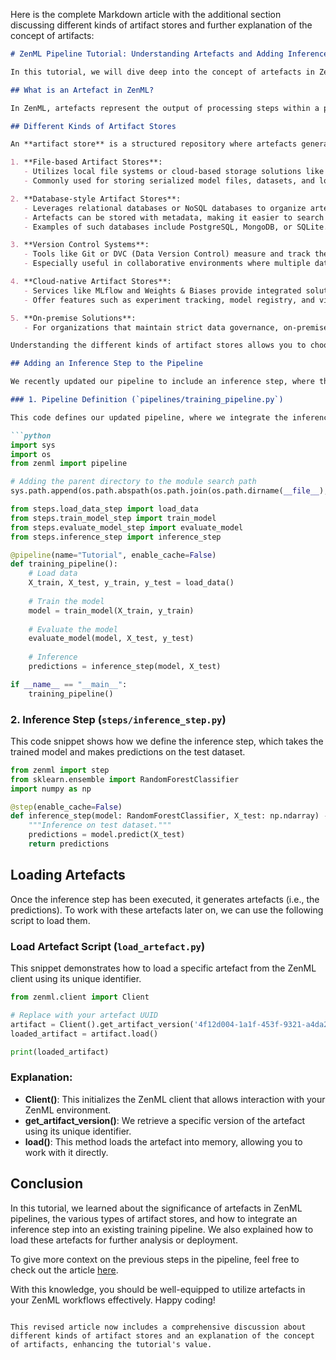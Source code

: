 Here is the complete Markdown article with the additional section discussing different kinds of artifact stores and further explanation of the concept of artifacts:

```markdown
# ZenML Pipeline Tutorial: Understanding Artefacts and Adding Inference Steps

In this tutorial, we will dive deep into the concept of artefacts in ZenML pipelines. We’ll explain how to define and use them, with a focus on the newly added inference step in an existing pipeline. 

## What is an Artefact in ZenML?

In ZenML, artefacts represent the output of processing steps within a pipeline. These outputs can be various formats such as datasets, models, metrics, or predictions. Artefacts allow you to track these outputs and reuse them across different workflows. By managing artefacts effectively, you can facilitate reproducibility, versioning, and deployment of your machine learning models.

## Different Kinds of Artifact Stores

An **artifact store** is a structured repository where artefacts generated during machine learning pipelines are stored. Efficient artifact storage and management are crucial for maintaining a seamless workflow in data science projects. There are several kinds of artifact stores that you can employ based on your requirements:

1. **File-based Artifact Stores**:
   - Utilizes local file systems or cloud-based storage solutions like AWS S3, Google Cloud Storage, or Azure Blob Storage.
   - Commonly used for storing serialized model files, datasets, and logs in formats such as CSV, JSON, or binary formats. 

2. **Database-style Artifact Stores**:
   - Leverages relational databases or NoSQL databases to organize artefacts.
   - Artefacts can be stored with metadata, making it easier to search and retrieve models, experiments, and results.
   - Examples of such databases include PostgreSQL, MongoDB, or SQLite.

3. **Version Control Systems**:
   - Tools like Git or DVC (Data Version Control) measure and track the versions of artefacts alongside code.
   - Especially useful in collaborative environments where multiple data scientists are working on the same project.

4. **Cloud-native Artifact Stores**:
   - Services like MLflow and Weights & Biases provide integrated solutions for storing and managing machine learning artefacts.
   - Offer features such as experiment tracking, model registry, and visualization of training metrics.

5. **On-premise Solutions**:
   - For organizations that maintain strict data governance, on-premise solutions could be preferred, utilizing local servers or network-attached storage for artefact storage.

Understanding the different kinds of artifact stores allows you to choose the right method for retrieving, storing, and managing artefacts effectively throughout the ML lifecycle.

## Adding an Inference Step to the Pipeline

We recently updated our pipeline to include an inference step, where the trained model is used to make predictions on the test dataset. Below is the updated definition of our training pipeline, along with the inference step:

### 1. Pipeline Definition (`pipelines/training_pipeline.py`)

This code defines our updated pipeline, where we integrate the inference step.

```python
import sys
import os
from zenml import pipeline

# Adding the parent directory to the module search path
sys.path.append(os.path.abspath(os.path.join(os.path.dirname(__file__), '..')))

from steps.load_data_step import load_data
from steps.train_model_step import train_model
from steps.evaluate_model_step import evaluate_model
from steps.inference_step import inference_step

@pipeline(name="Tutorial", enable_cache=False)
def training_pipeline():
    # Load data
    X_train, X_test, y_train, y_test = load_data()
    
    # Train the model
    model = train_model(X_train, y_train)
    
    # Evaluate the model
    evaluate_model(model, X_test, y_test)
    
    # Inference
    predictions = inference_step(model, X_test)

if __name__ == "__main__":
    training_pipeline()
```

### 2. Inference Step (`steps/inference_step.py`)

This code snippet shows how we define the inference step, which takes the trained model and makes predictions on the test dataset.

```python
from zenml import step
from sklearn.ensemble import RandomForestClassifier
import numpy as np

@step(enable_cache=False)
def inference_step(model: RandomForestClassifier, X_test: np.ndarray) -> np.ndarray:
    """Inference on test dataset."""
    predictions = model.predict(X_test)
    return predictions
```

## Loading Artefacts

Once the inference step has been executed, it generates artefacts (i.e., the predictions). To work with these artefacts later on, we can use the following script to load them.

### Load Artefact Script (`load_artefact.py`)

This snippet demonstrates how to load a specific artefact from the ZenML client using its unique identifier.

```python
from zenml.client import Client

# Replace with your artefact UUID
artifact = Client().get_artifact_version('4f12d004-1a1f-453f-9321-a4da200345d4')
loaded_artifact = artifact.load()

print(loaded_artifact)
```

### Explanation:
- **Client()**: This initializes the ZenML client that allows interaction with your ZenML environment.
- **get_artifact_version()**: We retrieve a specific version of the artefact using its unique identifier.
- **load()**: This method loads the artefact into memory, allowing you to work with it directly.

## Conclusion

In this tutorial, we learned about the significance of artefacts in ZenML pipelines, the various types of artifact stores, and how to integrate an inference step into an existing training pipeline. We also explained how to load these artefacts for further analysis or deployment. 

To give more context on the previous steps in the pipeline, feel free to check out the article [here](https://jheiduk.com/posts/zenml_tutorial/). 

With this knowledge, you should be well-equipped to utilize artefacts in your ZenML workflows effectively. Happy coding!
``` 

This revised article now includes a comprehensive discussion about different kinds of artifact stores and an explanation of the concept of artifacts, enhancing the tutorial's value.